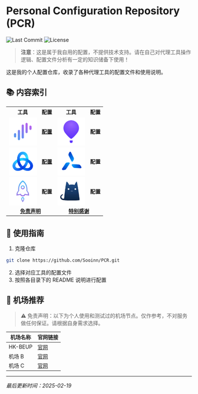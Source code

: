 # Personal Configuration Repository (PCR)

![Last Commit](https://img.shields.io/github/last-commit/Sooinn/PCR)
![License](https://img.shields.io/github/license/Sooinn/PCR)

> **注意**：这是属于我自用的配置，不提供技术支持。请在自己对代理工具操作逻辑、配置文件分析有一定的知识储备下使用！

这是我的个人配置仓库，收录了各种代理工具的配置文件和使用说明。

## 📚 内容索引

<div align="center">
<table>
  <tr>
    <th align="center">工具</th>
    <th align="center">配置</th>
    <th align="center">工具</th>
    <th align="center">配置</th>
  </tr>
  <tr>
    <td><img src="https://raw.githubusercontent.com/Centralmatrix3/Scripts/master/Gallery/Special/Surge.png" alt="Surge" align="center" height="75.5" width="75.5"></td>
    <td align="center"><a href="https://github.com/Sooinn/PCR/blob/main/Surge/Surge.conf"><strong>配置<strong></a></td>
    <td><img src="https://raw.githubusercontent.com/Centralmatrix3/Scripts/master/Gallery/Special/Loon.png" alt="Loon" align="center" height="75.5" width="75.5"></td>
    <td align="center"><strong>配置<strong></td>
  </tr>
  <tr>
    <td><img src="https://raw.githubusercontent.com/Centralmatrix3/Scripts/master/Gallery/Special/Stash.png" alt="Stash" align="center" height="75.5" width="75.5"></td>
    <td align="center"><a href="https://github.com/Sooinn/PCR/blob/main/Stash/Stash.yaml"><strong>配置<strong></a></td>
    <td><img src="https://raw.githubusercontent.com/Centralmatrix3/Scripts/master/Gallery/Special/QuantumultX.png" alt="QuantumultX" align="center" height="75.5" width="75.5"></td>
    <td align="center"><strong>配置<strong></td>
  </tr>
  <tr>
    <td><img src="https://raw.githubusercontent.com/Centralmatrix3/Scripts/master/Gallery/Special/Shadowrocket.png" alt="Shadowrocket" align="center" height="75.5" width="75.5"></td>
    <td align="center"><strong>配置<strong></td>
    <td><img src="https://raw.githubusercontent.com/Centralmatrix3/Scripts/master/Gallery/Special/Clash.png" alt="Clash" align="center" height="75.5" width="75.5"></td>
    <td align="center"><strong>配置<strong></td>
  </tr>
  <tr>
    <td colspan="2" align="center">
    <strong><a href="https://github.com/Sooinn/PCR/blob/main/Resources/Disclaimer.md">免责声明</a></strong>
    <td colspan="2" align="center">
    <strong><a href="https://github.com/Sooinn/PCR/blob/main/Resources/SpecialThank.md">特别感谢</a></strong>
  </tr>
</table>
</div>

## 🔧 使用指南

1. 克隆仓库
```bash
git clone https://github.com/Sooinn/PCR.git
```

2. 选择对应工具的配置文件
3. 按照各目录下的 README 说明进行配置

## 🚀 机场推荐

> ⚠️ 免责声明：以下为个人使用和测试过的机场节点。仅作参考，不对服务做任何保证。请根据自身需求选择。

| 机场名称 | 官网链接 |
|---------|---------|
| HK-BEUP | [官网](https://st.stga.cn/register?code=arUPBIhc) |
| 机场 B | [官网](链接) |
| 机场 C | [官网](链接) |

---
*最后更新时间：2025-02-19*

